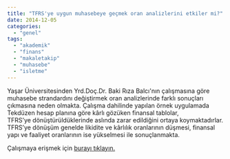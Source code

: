 ```yaml
---
title: "TFRS'ye uygun muhasebeye geçmek oran analizlerini etkiler mi?"
date: 2014-12-05
categories: 
  - "genel"
tags: 
  - "akademik"
  - "finans"
  - "makaletakip"
  - "muhasebe"
  - "isletme"
---
```


Yaşar Üniversitesinden Yrd.Doç.Dr. Baki Rıza Balcı'nın çalışmasına göre muhasebe strandardını değiştirmek oran analizlerinde farklı sonuçları çıkmasına neden olmakta. Çalışma dahilinde yapılan örnek uygulamada Tekdüzen hesap planına göre kârlı gözüken finansal tablolar, TFRS’ye dönüştürüldüklerinde aslında zarar edildiğini ortaya koymaktadırlar. TFRS’ye dönüşüm genelde likidite ve kârlılık oranlarının düşmesi, finansal yapı ve faaliyet oranlarının ise yükselmesi ile sonuçlanmakta.

Çalışmaya erişmek için [burayı tıklayın.](http://journal.yasar.edu.tr/wp-content/uploads/2012/10/no28_vol7_1.-Baki-R%C4%B1za-BALCI-Sayfa-No-4687-4707.pdf)
